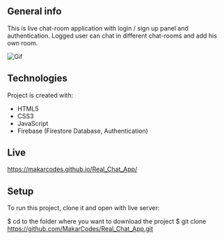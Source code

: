 ## General info
This is live chat-room application with login / sign up panel and authentication.
Logged user can chat in different chat-rooms and add his own room.

![Gif](./img/JSMesBbIla.gif)
	
## Technologies
Project is created with:
* HTML5
* CSS3
* JavaScript
* Firebase (Firestore Database, Authentication)

## Live
https://makarcodes.github.io/Real_Chat_App/
	
## Setup
To run this project, clone it and open with live server:

$ cd to the folder where you want to download the project
$ git clone https://github.com/MakarCodes/Real_Chat_App.git